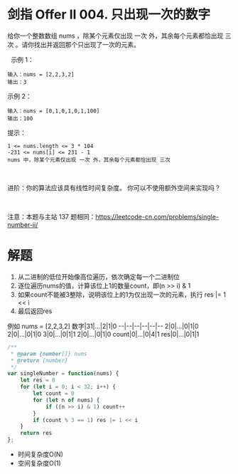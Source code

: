 # 剑指 Offer II 004. 只出现一次的数字 

给你一个整数数组 nums ，除某个元素仅出现 一次 外，其余每个元素都恰出现 三次 。请你找出并返回那个只出现了一次的元素。

 
示例 1：
```
输入：nums = [2,2,3,2]
输出：3
```
示例 2：
```
输入：nums = [0,1,0,1,0,1,100]
输出：100
```

提示：
```
1 <= nums.length <= 3 * 104
-231 <= nums[i] <= 231 - 1
nums 中，除某个元素仅出现 一次 外，其余每个元素都恰出现 三次
```
 

进阶：你的算法应该具有线性时间复杂度。 你可以不使用额外空间来实现吗？

 

注意：本题与主站 137 题相同：https://leetcode-cn.com/problems/single-number-ii/

# 解题
1. 从二进制的低位开始像高位遍历，依次确定每一个二进制位
2. 逐位遍历nums的值，计算该位上1的数量count，即(n >> i) & 1
3. 如果count不能被3整除，说明该位上的1为仅出现一次的元素，执行 res |= 1 << i
4. 最后返回res

例如 nums = [2,2,3,2]
数字|31|...|2|1|0
--|--|--|--|--|--
2|0|...|0|1|0
2|0|...|0|1|0
3|0|...|0|1|1
2|0|...|0|1|0
count|0|...|0|4|1
res|0|...|0|1|1


```js
/**
 * @param {number[]} nums
 * @return {number}
 */
var singleNumber = function(nums) {
    let res = 0
    for (let i = 0; i < 32; i++) {
        let count = 0
        for (let n of nums) {
            if ((n >> i) & 1) count++
        }
        if (count % 3 == 1) res |= 1 << i
    }
    return res
};
```
- 时间复杂度O(N)
- 空间复杂度O(1)